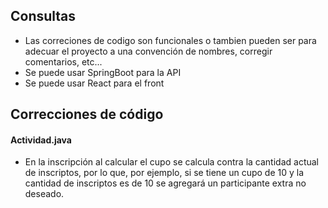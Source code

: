 ## Consultas 
- Las correciones de codigo son funcionales o tambien pueden ser para adecuar el proyecto a una convención de nombres, corregir comentarios, etc...
- Se puede usar SpringBoot para la API 
- Se puede usar React para el front


## Correcciones de código 

#### Actividad.java
- En la inscripción al calcular el cupo se calcula contra la cantidad actual de inscriptos, por lo que, por ejemplo, si se tiene un cupo de 10 y la cantidad de inscriptos es de 10 se agregará un participante extra no deseado.



    